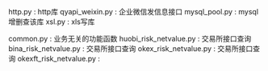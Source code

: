 http.py             : http库
qyapi_weixin.py     : 企业微信发信息接口
mysql_pool.py       : mysql增删查该库
xsl.py              : xls写库

common.py           : 业务无关的功能函数
huobi_risk_netvalue.py       : 交易所接口查询
bina_risk_netvalue.py        : 交易所接口查询
okex_risk_netvalue.py        : 交易所接口查询
okexft_risk_netvalue.py      : 






